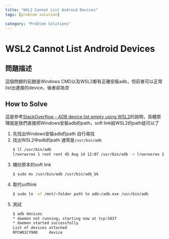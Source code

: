 ```yaml
---
title: "WSL2 Cannot List Android Devices"
tags: [problem solution]

category: "Problem Solutions"
---
```


# WSL2 Cannot List Android Devices
## 問題描述
這個問題的前題是Windows CMD以及WSL2都有正確安裝adb，但前者可以正常list出連接的device，後者卻為空
<!-- more -->

## How to Solve
這是參考[StackOverflow - ADB device list empty using WSL2](https://stackoverflow.com/a/71414575/15036381)的說明，具體原理就是我們直接把Windows安裝adb的path，soft link給WSL2的path就可以了
1. 先找出Windows安裝adb的path
    自行尋找
2. 找出WSL2中adb的path
    通常是`/usr/bin/adb`
    ```bash
    $ ll /usr/bin/adb
    lrwxrwxrwx 1 root root 45 Aug 14 12:07 /usr/bin/adb -> lrwxrwxrwx 1 root root 37 Jan 23  2022 /usr/bin/adb_bk -> ../lib/android-sdk/platform-tools/adb
    ```
3. 備份原本的soft link
    ```bash
    $ sudo mv /usr/bin/adb /usr/bin/adb_bk
    ```
4. 取代softlink
    ```bash
    $ sudo ln -sf /mnt/<folder path to adb>/adb.exe /usr/bin/adb
    ```
5. 測試
    ```bash
    $ adb devices
    * daemon not running; starting now at tcp:5037
    * daemon started successfully
    List of devices attached
    RFCW81CY9AD     device
    ```